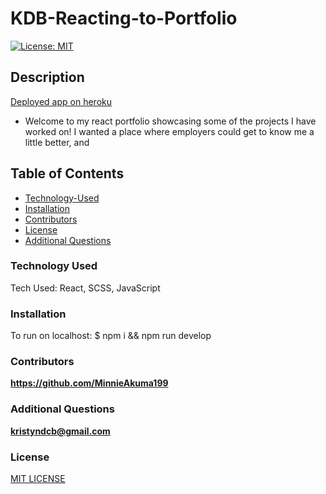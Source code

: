 # KDB-Reacting-to-Portfolio

[![License: MIT](https://img.shields.io/badge/License-MIT-yellow.svg)](https://opensource.org/licenses/MIT)

## Description

[Deployed app on heroku](https://kdb-portfolio.herokuapp.com/)

- Welcome to my react portfolio showcasing some of the projects I have worked on! I wanted a place where employers could get to know me a little better, and 

## Table of Contents

- [Technology-Used](#technology-used)
- [Installation](#installation)
- [Contributors](#contributors)
- [License](#license)
- [Additional Questions](#additional-questions)

### Technology Used 

Tech Used: React, SCSS, JavaScript


### Installation

To run on localhost: 
$ npm i && npm run develop 

### Contributors

**https://github.com/MinnieAkuma199**

### Additional Questions

**kristyndcb@gmail.com**

### License

[MIT LICENSE](https://github.com/MinnieAkuma199/KDB-Reacting-to-Portfolio/blob/main/LICENSE)
